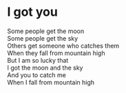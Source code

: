 # I got you

Some people get the moon\
Some people get the sky\
Others get someone who catches them\
When they fall from mountain high\
But I am so lucky that\
I got the moon and the sky\
And you to catch me\
When I fall from mountain high